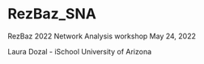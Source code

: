 # RezBaz_SNA
RezBaz 2022 Network Analysis workshop
May 24, 2022

Laura Dozal - iSchool
University of Arizona

